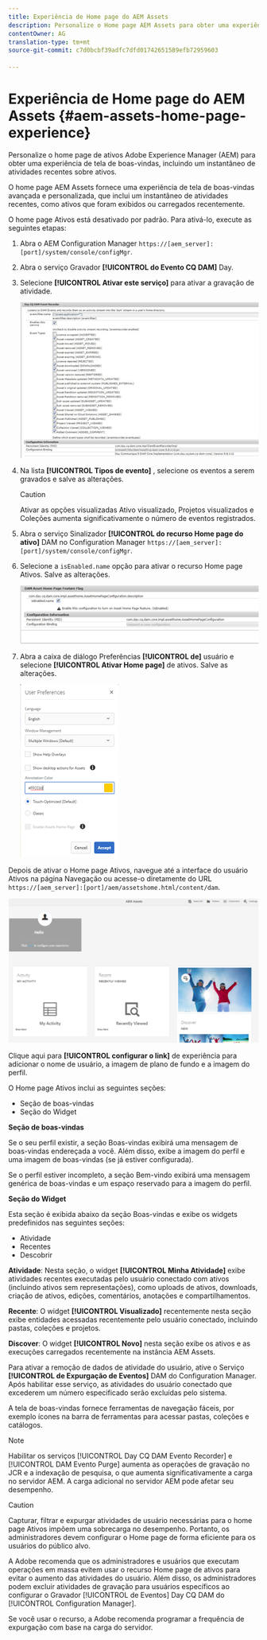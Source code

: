 ```yaml
---
title: Experiência de Home page do AEM Assets
description: Personalize o Home page AEM Assets para obter uma experiência de tela de boas-vindas rica, incluindo um instantâneo de atividades recentes sobre ativos.
contentOwner: AG
translation-type: tm+mt
source-git-commit: c7d0bcbf39adfc7dfd01742651589efb72959603

---
```



# Experiência de Home page do AEM Assets {#aem-assets-home-page-experience}

Personalize o home page de ativos Adobe Experience Manager (AEM) para obter uma experiência de tela de boas-vindas, incluindo um instantâneo de atividades recentes sobre ativos.

O home page AEM Assets fornece uma experiência de tela de boas-vindas avançada e personalizada, que inclui um instantâneo de atividades recentes, como ativos que foram exibidos ou carregados recentemente.

O home page Ativos está desativado por padrão. Para ativá-lo, execute as seguintes etapas:

1. Abra o AEM Configuration Manager `https://[aem_server]:[port]/system/console/configMgr`.
1. Abra o serviço Gravador **[!UICONTROL do Evento CQ DAM]** Day.
1. Selecione **[!UICONTROL Ativar este serviço]** para ativar a gravação de atividade.

   ![chlimage_1-250](assets/chlimage_1-250.png)

1. Na lista **[!UICONTROL Tipos de evento]** , selecione os eventos a serem gravados e salve as alterações.

   >[!CAUTION]
   >
   >Ativar as opções visualizadas Ativo visualizado, Projetos visualizados e Coleções aumenta significativamente o número de eventos registrados.

1. Abra o serviço Sinalizador **[!UICONTROL do recurso Home page do ativo]** DAM no Configuration Manager `https://[aem_server]:[port]/system/console/configMgr`.
1. Selecione a `isEnabled.name` opção para ativar o recurso Home page Ativos. Salve as alterações.

   ![chlimage_1-251](assets/chlimage_1-251.png)

1. Abra a caixa de diálogo Preferências **[!UICONTROL de]** usuário e selecione **[!UICONTROL Ativar Home page]** de ativos. Salve as alterações.

   ![Habilitar home page de ativos na caixa de diálogo Preferências de usuário](assets/Annotation-color.png)

Depois de ativar o Home page Ativos, navegue até a interface do usuário Ativos na página Navegação ou acesse-o diretamente do URL `https://[aem_server]:[port]/aem/assetshome.html/content/dam`.

![configurar o link de experiência na interface do usuário do Assets](assets/config-experience-link.png)

Clique aqui para **[!UICONTROL configurar o link]** de experiência para adicionar o nome de usuário, a imagem de plano de fundo e a imagem do perfil.

O Home page Ativos inclui as seguintes seções:

* Seção de boas-vindas
* Seção do Widget

**Seção de boas-vindas**

Se o seu perfil existir, a seção Boas-vindas exibirá uma mensagem de boas-vindas endereçada a você. Além disso, exibe a imagem do perfil e uma imagem de boas-vindas (se já estiver configurada).

Se o perfil estiver incompleto, a seção Bem-vindo exibirá uma mensagem genérica de boas-vindas e um espaço reservado para a imagem do perfil.

**Seção do Widget**

Esta seção é exibida abaixo da seção Boas-vindas e exibe os widgets predefinidos nas seguintes seções:

* Atividade
* Recentes
* Descobrir

**Atividade**: Nesta seção, o widget **[!UICONTROL Minha Atividade]** exibe atividades recentes executadas pelo usuário conectado com ativos (incluindo ativos sem representações), como uploads de ativos, downloads, criação de ativos, edições, comentários, anotações e compartilhamentos.

**Recente**: O widget **[!UICONTROL Visualizado]** recentemente nesta seção exibe entidades acessadas recentemente pelo usuário conectado, incluindo pastas, coleções e projetos.

**Discover**: O widget **[!UICONTROL Novo]** nesta seção exibe os ativos e as execuções carregados recentemente na instância AEM Assets.

Para ativar a remoção de dados de atividade do usuário, ative o Serviço **[!UICONTROL de Expurgação de Eventos]** DAM do Configuration Manager. Após habilitar esse serviço, as atividades do usuário conectado que excederem um número especificado serão excluídas pelo sistema.

A tela de boas-vindas fornece ferramentas de navegação fáceis, por exemplo ícones na barra de ferramentas para acessar pastas, coleções e catálogos.

>[!NOTE]
>
>Habilitar os serviços [!UICONTROL Day CQ DAM Evento Recorder] e [!UICONTROL DAM Evento Purge] aumenta as operações de gravação no JCR e a indexação de pesquisa, o que aumenta significativamente a carga no servidor AEM. A carga adicional no servidor AEM pode afetar seu desempenho.

>[!CAUTION]
>
>Capturar, filtrar e expurgar atividades de usuário necessárias para o home page Ativos impõem uma sobrecarga no desempenho. Portanto, os administradores devem configurar o Home page de forma eficiente para os usuários do público alvo.
>
>A Adobe recomenda que os administradores e usuários que executam operações em massa evitem usar o recurso Home page de ativos para evitar o aumento das atividades do usuário. Além disso, os administradores podem excluir atividades de gravação para usuários específicos ao configurar o Gravador [!UICONTROL de Eventos] Day CQ DAM do [!UICONTROL Configuration Manager].
>
>Se você usar o recurso, a Adobe recomenda programar a frequência de expurgação com base na carga do servidor.
